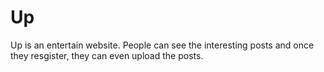 # Up
Up is an entertain website. People can see the interesting posts and once they resgister, they can even upload the posts.
